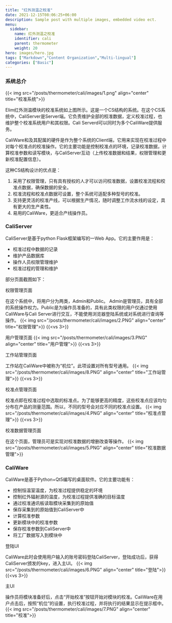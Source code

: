 ```yaml
---
title: "红外测温之校准"
date: 2021-12-15T08:06:25+06:00
description: Sample post with multiple images, embedded video ect.
menu:
  sidebar:
    name: 红外测温之校准
    identifier: cali
    parent: thermometer
    weight: 20
hero: images/hero.jpg
tags: ["Markdown","Content Organization","Multi-lingual"]
categories: ["Basic"]
---
```

### 系统总介

{{< img src="/posts/thermometer/cali/images/1.png" align="center" title="校准系统">}}

Elim红外测温模块的校准系统如上图所示。这是一个CS结构的系统。在这个CS系统中，CaliServer是Server端。它负责维护全部的校准数据，定义校准过程，也维护整个校准系统用户和其权限。Cali Serverd可以同时为多个CaliWare提供服务。

CaliWare和及其配属的硬件是作为整个系统的Client端，它用来实现在校准过程中对每个校准点的校准操作。它的主要功能是控制校准点的环境，记录校准数据，计算校准参数和读写模块，与CaliServer互动（上传校准数据和结果，权限管理和更新校准配置信息）。

这种CS结构设计的优点是：

1. 采用了权限管理，只有具有授权的人才可以访问校准数据，设置校准流程和校准点数据，确保数据的安全。
2. 校准流程和校准点数据可设置，整个系统可适配多种型号的校准。
3. 支持更灵活的校准产线，可以根据生产情况，随时调整工作流水线的设定，具有更大的生产柔性。
4. 易用的CaliWare，更适合产线操作员。


### CaliServer

CaliServer是基于python Flask框架编写的一Web App。它的主要作用是：
    
* 校准过程中数据的记录
* 维护产品数据库
* 操作人员权限管理维护
* 校准过程的管理和维护

部分页面截图如下：

权限管理页面

在这个系统中，将用户分为两类，Admin和Public。 Admin是管理员，具有全部的系统操作权力。Public是为操作员准备的，具有此类权限的用户仅通过使用CaliWare与Cali Server进行交互，不能使用浏览器登陆系统或对系统进行查询等操作。
{{< img src="/posts/thermometer/cali/images/2.PNG" align="center" title="权限管理">}}
{{<vs 3>}}

用户管理页面
{{< img src="/posts/thermometer/cali/images/3.PNG" align="center" title="用户管理">}}
{{<vs 3>}}

工作站管理页面

工作站在CaliWare中被称为“机位”。此项设置对所有型号通用。
{{< img src="/posts/thermometer/cali/images/8.PNG" align="center" title="工作站管理">}}
{{<vs 3>}}


校准点管理页面

校准点即在校准过程中选取的标准点。为了能够更高的精度，这些校准点应该均匀分布在产品的测量范围。所以，不同的型号会对应不同的校准点设置。
{{< img src="/posts/thermometer/cali/images/4.PNG" align="center" title="校准点管理">}}
{{<vs 3>}}

校准数据管理页面

在这个页面，管理员可是实现对校准数据的增删改查等操作。
{{< img src="/posts/thermometer/cali/images/5.PNG" align="center" title="校准数据管理">}}


### CaliWare
CaliWare是基于Python+Qt5编写的桌面软件。它的主要功能有：
* 控制恒温室温度，为校准过程提供稳定的环境
* 控制红外辐射源的温度，为校准过程提供准确的目标温度
* 通过校准通讯板读取模块采集到的原始值
* 保存采集到的原始值到CaliServer中
* 计算校准参数
* 更新模块中的校准参数
* 保存校准参数到CaliServer中
* 将工厂数据写入到模块中

登陆UI

CaliWare此时会使用用户输入的账号密码登陆CaliServer，登陆成功后，获得CaliServer颁发的key，进入主UI。
{{< img src="/posts/thermometer/cali/images/6.PNG" align="center" title="登陆">}}
{{<vs 3>}}

主UI

操作员将模块准备好后，点击“开始校准”按钮开始对模块的校准。CaliWare在用户点击后，按照“机位”的设置，执行校准过程，并将执行的结果显示在提示框中。
{{< img src="/posts/thermometer/cali/images/7.PNG" align="center" title="校准">}}
